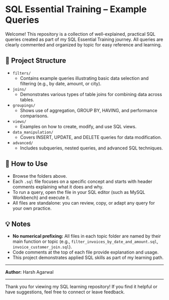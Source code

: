 # SQL Essential Training – Example Queries

Welcome! This repository is a collection of well-explained, practical SQL queries created as part of my SQL Essential Training journey. All queries are clearly commented and organized by topic for easy reference and learning.

## 📁 Project Structure

- `filters/`
  - Contains example queries illustrating basic data selection and filtering (e.g., by date, amount, or city).
- `joins/`
  - Demonstrates various types of table joins for combining data across tables.
- `groupings/`
  - Shows use of aggregation, GROUP BY, HAVING, and performance comparisons.
- `views/`
  - Examples on how to create, modify, and use SQL views.
- `data_manipulation/`
  - Covers INSERT, UPDATE, and DELETE queries for data modification.
- `advanced/`
  - Includes subqueries, nested queries, and advanced SQL techniques.

## 🚀 How to Use

- Browse the folders above.
- Each `.sql` file focuses on a specific concept and starts with header comments explaining what it does and why.
- To run a query, open the file in your SQL editor (such as MySQL Workbench) and execute it.
- All files are standalone: you can review, copy, or adapt any query for your own practice.

## 💡 Notes

- **No numerical prefixing:** All files in each topic folder are named by their main function or topic (e.g., `filter_invoices_by_date_and_amount.sql`, `invoice_customer_join.sql`).
- Code comments at the top of each file provide explanation and usage.
- This project demonstrates applied SQL skills as part of my learning path.

---

**Author:** Harsh Agarwal  

---


Thank you for viewing my SQL learning repository! If you find it helpful or have suggestions, feel free to connect or leave feedback.
